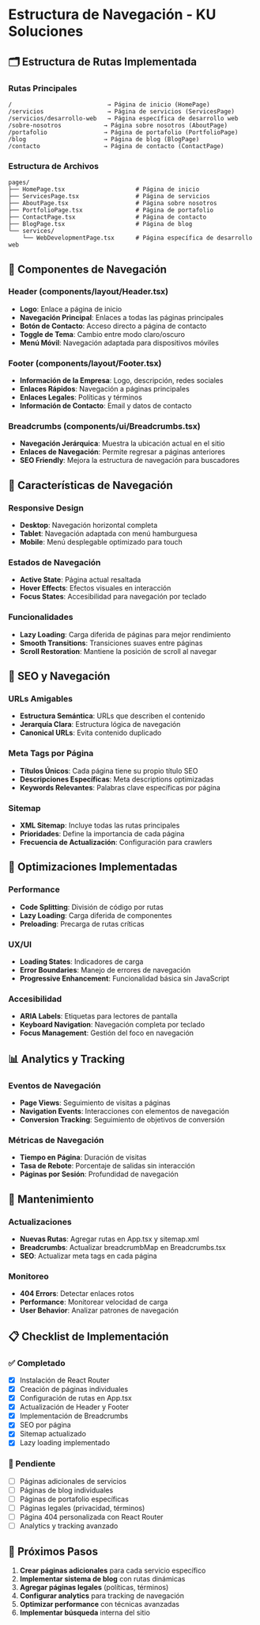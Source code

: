 # Estructura de Navegación - KU Soluciones

## 🗂️ Estructura de Rutas Implementada

### Rutas Principales
```
/                           → Página de inicio (HomePage)
/servicios                  → Página de servicios (ServicesPage)
/servicios/desarrollo-web   → Página específica de desarrollo web
/sobre-nosotros            → Página sobre nosotros (AboutPage)
/portafolio                → Página de portafolio (PortfolioPage)
/blog                      → Página de blog (BlogPage)
/contacto                  → Página de contacto (ContactPage)
```

### Estructura de Archivos
```
pages/
├── HomePage.tsx                    # Página de inicio
├── ServicesPage.tsx                # Página de servicios
├── AboutPage.tsx                   # Página sobre nosotros
├── PortfolioPage.tsx               # Página de portafolio
├── ContactPage.tsx                 # Página de contacto
├── BlogPage.tsx                    # Página de blog
└── services/
    └── WebDevelopmentPage.tsx      # Página específica de desarrollo web
```

## 🔧 Componentes de Navegación

### Header (components/layout/Header.tsx)
- **Logo**: Enlace a página de inicio
- **Navegación Principal**: Enlaces a todas las páginas principales
- **Botón de Contacto**: Acceso directo a página de contacto
- **Toggle de Tema**: Cambio entre modo claro/oscuro
- **Menú Móvil**: Navegación adaptada para dispositivos móviles

### Footer (components/layout/Footer.tsx)
- **Información de la Empresa**: Logo, descripción, redes sociales
- **Enlaces Rápidos**: Navegación a páginas principales
- **Enlaces Legales**: Políticas y términos
- **Información de Contacto**: Email y datos de contacto

### Breadcrumbs (components/ui/Breadcrumbs.tsx)
- **Navegación Jerárquica**: Muestra la ubicación actual en el sitio
- **Enlaces de Navegación**: Permite regresar a páginas anteriores
- **SEO Friendly**: Mejora la estructura de navegación para buscadores

## 📱 Características de Navegación

### Responsive Design
- **Desktop**: Navegación horizontal completa
- **Tablet**: Navegación adaptada con menú hamburguesa
- **Mobile**: Menú desplegable optimizado para touch

### Estados de Navegación
- **Active State**: Página actual resaltada
- **Hover Effects**: Efectos visuales en interacción
- **Focus States**: Accesibilidad para navegación por teclado

### Funcionalidades
- **Lazy Loading**: Carga diferida de páginas para mejor rendimiento
- **Smooth Transitions**: Transiciones suaves entre páginas
- **Scroll Restoration**: Mantiene la posición de scroll al navegar

## 🎯 SEO y Navegación

### URLs Amigables
- **Estructura Semántica**: URLs que describen el contenido
- **Jerarquía Clara**: Estructura lógica de navegación
- **Canonical URLs**: Evita contenido duplicado

### Meta Tags por Página
- **Títulos Únicos**: Cada página tiene su propio título SEO
- **Descripciones Específicas**: Meta descriptions optimizadas
- **Keywords Relevantes**: Palabras clave específicas por página

### Sitemap
- **XML Sitemap**: Incluye todas las rutas principales
- **Prioridades**: Define la importancia de cada página
- **Frecuencia de Actualización**: Configuración para crawlers

## 🚀 Optimizaciones Implementadas

### Performance
- **Code Splitting**: División de código por rutas
- **Lazy Loading**: Carga diferida de componentes
- **Preloading**: Precarga de rutas críticas

### UX/UI
- **Loading States**: Indicadores de carga
- **Error Boundaries**: Manejo de errores de navegación
- **Progressive Enhancement**: Funcionalidad básica sin JavaScript

### Accesibilidad
- **ARIA Labels**: Etiquetas para lectores de pantalla
- **Keyboard Navigation**: Navegación completa por teclado
- **Focus Management**: Gestión del foco en navegación

## 📊 Analytics y Tracking

### Eventos de Navegación
- **Page Views**: Seguimiento de visitas a páginas
- **Navigation Events**: Interacciones con elementos de navegación
- **Conversion Tracking**: Seguimiento de objetivos de conversión

### Métricas de Navegación
- **Tiempo en Página**: Duración de visitas
- **Tasa de Rebote**: Porcentaje de salidas sin interacción
- **Páginas por Sesión**: Profundidad de navegación

## 🔄 Mantenimiento

### Actualizaciones
- **Nuevas Rutas**: Agregar rutas en App.tsx y sitemap.xml
- **Breadcrumbs**: Actualizar breadcrumbMap en Breadcrumbs.tsx
- **SEO**: Actualizar meta tags en cada página

### Monitoreo
- **404 Errors**: Detectar enlaces rotos
- **Performance**: Monitorear velocidad de carga
- **User Behavior**: Analizar patrones de navegación

## 📋 Checklist de Implementación

### ✅ Completado
- [x] Instalación de React Router
- [x] Creación de páginas individuales
- [x] Configuración de rutas en App.tsx
- [x] Actualización de Header y Footer
- [x] Implementación de Breadcrumbs
- [x] SEO por página
- [x] Sitemap actualizado
- [x] Lazy loading implementado

### 🔄 Pendiente
- [ ] Páginas adicionales de servicios
- [ ] Páginas de blog individuales
- [ ] Páginas de portafolio específicas
- [ ] Páginas legales (privacidad, términos)
- [ ] Página 404 personalizada con React Router
- [ ] Analytics y tracking avanzado

## 🎯 Próximos Pasos

1. **Crear páginas adicionales** para cada servicio específico
2. **Implementar sistema de blog** con rutas dinámicas
3. **Agregar páginas legales** (políticas, términos)
4. **Configurar analytics** para tracking de navegación
5. **Optimizar performance** con técnicas avanzadas
6. **Implementar búsqueda** interna del sitio 